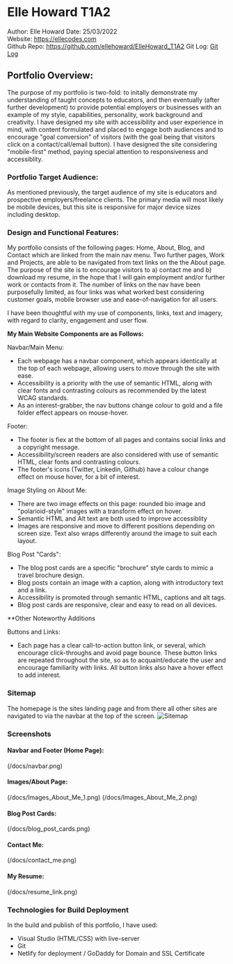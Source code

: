 # Elle Howard T1A2
Author: Elle Howard 
Date: 25/03/2022  
Website: https://ellecodes.com   
Github Repo: https://github.com/ellehoward/ElleHoward_T1A2 
Git Log: [Git Log](/gitlog.txt)

## Portfolio Overview: 

The purpose of my portfolio is two-fold: to initally demonstrate my understanding of taught concepts to educators, and then eventually (after further development) to provide potential employers or businesses with an example of my style, capabilities, personality, work background and creativity. I have designed my site with accessibility and user experience in mind, with content formulated and placed to engage both audiences and to encourage "goal conversion" of visitors (with the goal being that visitors click on a contact/call/email button). I have designed the site considering "mobile-first" method, paying special attention to responsiveness and accessiblity.

### Portfolio Target Audience:
As mentioned previously, the target audience of my site is educators and prospective employers/freelance clients. The primary media will most likely be mobile devices, but this site is responsive for major device sizes including desktop.

###  Design and Functional Features: 

My portfolio consists of the following pages: Home, About, Blog, and Contact which are linked from the main nav menu. Two further pages, Work and Projects, are able to be navigated from text links on the the About page. The purpose of the site is to encourage visitors to a) contact me and b) download my resume, in the hope that I will gain employment and/or further work or contacts from it. The number of links on the nav have been purposefully limited, as four links was what worked best considering customer goals, mobile browser use and ease-of-navigation for all users.

I have been thoughtful with my use of components, links, text and imagery, with regard to clarity, engagement and user flow.

**My Main Website Components are as Follows:**

Navbar/Main Menu:
 - Each webpage has a navbar component, which appears identically at the top of each webpage, allowing users to move through the site with ease.
 - Accessibility is a priority with the use of semantic HTML, along with clear fonts and contrasting colours as recommended by the latest WCAG standards.
 - As an interest-grabber, the nav buttons change colour to gold and a file folder effect appears on mouse-hover.

Footer: 
- The footer is fiex at the bottom of all pages and contains social links and a copyright message. 
- Accessibility/screen readers are also considered with use of semantic HTML, clear fonts and contrasting colours.
- The footer's icons (Twitter, Linkedin, Github) have a colour change effect on mouse hover, for a bit of interest.

Image Styling on About Me: 
- There are two image effects on this page: rounded bio image and "polarioid-style" images with a transform effect on hover.
- Semantic HTML and Alt text are both used to improve accessiblity
- Images are responsive and move to different positions depending on screen size. Text also wraps differently around the image to suit each layout.
 
Blog Post "Cards":
- The blog post cards are a specific "brochure" style cards to mimic a travel brochure design.
- Blog posts contain an image with a caption, along with introductory text and a link.
- Accessibility is promoted through semantic HTML, captions and alt tags.
- Blog post cards are responsive, clear and easy to read on all devices.

**Other Noteworthy Additions

Buttons and Links: 
- Each page has a clear call-to-action button link, or several, which encourage click-throughs and avoid page bounce. These button links are repeated throughout the site, so as to acquaint/educate the user and encourage familiarity with links. All button links also have a hover effect to add interest.

###  Sitemap
The homepage is the sites landing page and from there all other sites are navigated to via the navbar at the top of the screen.
![Sitemap](/docs/wireframe.png)

### Screenshots
#### Navbar and Footer (Home Page):  
(/docs/navbar.png)  
#### Images/About Page:
(/docs/Images_About_Me_1.png)
(/docs/Images_About_Me_2.png)
#### Blog Post Cards:  
(/docs/blog_post_cards.png)  
#### Contact Me:  
(/docs/contact_me.png)  
#### My Resume:  
(/docs/resume_link.png)  


### Technologies for Build Deployment

In the build and publish of this portfolio, I have used:  
- Visual Studio (HTML/CSS) with live-server
- Git 
- Netlify for deployment / GoDaddy for Domain and SSL Certificate

